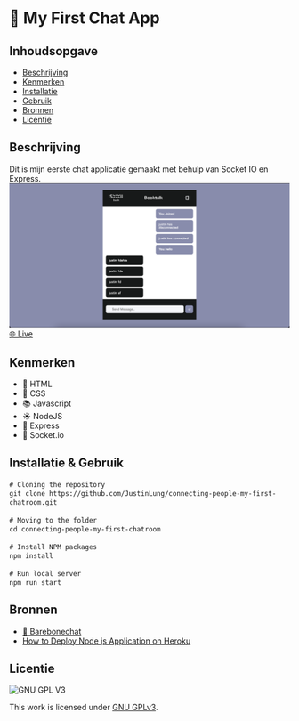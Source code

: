 # 🚀 My First Chat App

## Inhoudsopgave

  * [Beschrijving](#beschrijving)
  * [Kenmerken](#kenmerken)
  * [Installatie](#installatie)
  * [Gebruik](#gebruik)
  * [Bronnen](#bronnen)
  * [Licentie](#licentie)

## Beschrijving
Dit is mijn eerste chat applicatie gemaakt met behulp van Socket IO en Express.
![mockup image](https://github.com/JustinLung/connecting-people-my-first-chatroom/blob/main/docs/mockup-image-new.png?raw=true)
[🌐 Live](https://my-first-chatroom-justin.herokuapp.com/)

## Kenmerken
<!-- Bij Kenmerken staat welke technieken zijn gebruikt en hoe. Wat is de HTML structuur? Wat zijn de belangrijkste dingen in CSS? Wat is er met Javascript gedaan en hoe? Misschien heb je een framwork of library gebruikt? -->
- 🍔 HTML
- 👋 CSS
- 📚 Javascript
- ☀️ NodeJS
- 🚄 Express
- 🧦 Socket.io

## Installatie & Gebruik
```
# Cloning the repository
git clone https://github.com/JustinLung/connecting-people-my-first-chatroom.git

# Moving to the folder
cd connecting-people-my-first-chatroom

# Install NPM packages
npm install

# Run local server
npm run start
```

## Bronnen
- [📱 Barebonechat](https://github.com/ju5tu5/barebonechat)
- [How to Deploy Node js Application on Heroku](https://www.youtube.com/watch?v=maNWl202vy4&t=211s)

## Licentie

![GNU GPL V3](https://www.gnu.org/graphics/gplv3-127x51.png)

This work is licensed under [GNU GPLv3](./LICENSE).
